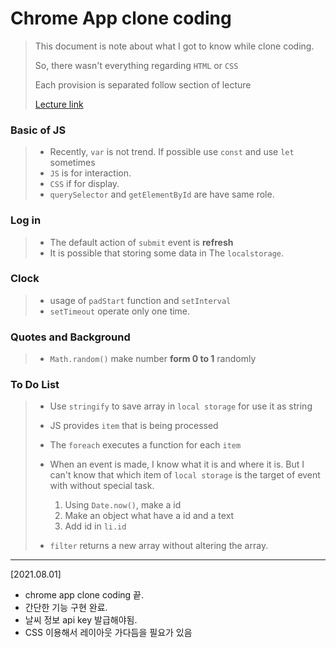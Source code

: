 # Chrome App clone coding

> This document is note about what I got to know while clone coding.
>
> So, there wasn't everything regarding ``HTML`` or ``CSS``
>
> Each provision is separated follow section of lecture
>
> [Lecture link](https://nomadcoders.co/javascript-for-beginners)

### Basic of JS

> - Recently, ``var`` is not trend. If possible use ``const`` and use ``let`` sometimes
> - `JS` is for interaction.
> - ``CSS`` if for display.
> - ``querySelector`` and ``getElementById`` are have same role.

### Log in

> - The default action of ``submit`` event is **refresh**
> - It is possible that storing some data in The ``localstorage``.

### Clock

> - usage of ``padStart`` function and ``setInterval``
> - ``setTimeout`` operate only one time.

### Quotes and Background

> - ``Math.random()`` make number **form 0 to 1** randomly

### To Do List

> - Use ``stringify`` to save array in ``local storage`` for use it as string
> - JS provides ``item`` that is being processed
> - The ``foreach`` executes a function for each ``item``
> - When an event is made, I know what it is and where it is. But I can't know that which item of ``local storage`` is the target of event with  without special task.
>   1. Using ``Date.now()``, make a id
>   2. Make an object what have a id and a text
>   3. Add id in ``li.id``
>
> - ``filter`` returns a new array without altering the array.

---

[2021.08.01] 

- chrome app clone coding 끝.
- 간단한 기능 구현 완료.
- 날씨 정보 api key 발급해야됨.
- CSS 이용해서 레이아웃 가다듬을 필요가 있음
